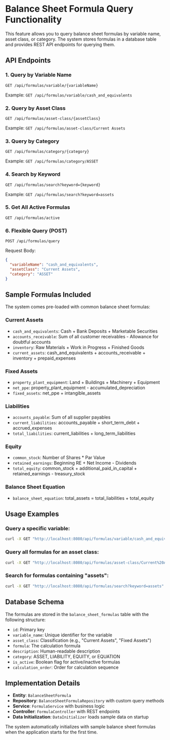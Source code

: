# Balance Sheet Formula Query Functionality

This feature allows you to query balance sheet formulas by variable name, asset class, or category. The system stores formulas in a database table and provides REST API endpoints for querying them.

## API Endpoints

### 1. Query by Variable Name
```
GET /api/formulas/variable/{variableName}
```
Example: `GET /api/formulas/variable/cash_and_equivalents`

### 2. Query by Asset Class
```
GET /api/formulas/asset-class/{assetClass}
```
Example: `GET /api/formulas/asset-class/Current Assets`

### 3. Query by Category
```
GET /api/formulas/category/{category}
```
Example: `GET /api/formulas/category/ASSET`

### 4. Search by Keyword
```
GET /api/formulas/search?keyword={keyword}
```
Example: `GET /api/formulas/search?keyword=assets`

### 5. Get All Active Formulas
```
GET /api/formulas/active
```

### 6. Flexible Query (POST)
```
POST /api/formulas/query
```
Request Body:
```json
{
  "variableName": "cash_and_equivalents",
  "assetClass": "Current Assets",
  "category": "ASSET"
}
```

## Sample Formulas Included

The system comes pre-loaded with common balance sheet formulas:

### Current Assets
- `cash_and_equivalents`: Cash + Bank Deposits + Marketable Securities
- `accounts_receivable`: Sum of all customer receivables - Allowance for doubtful accounts
- `inventory`: Raw Materials + Work in Progress + Finished Goods
- `current_assets`: cash_and_equivalents + accounts_receivable + inventory + prepaid_expenses

### Fixed Assets
- `property_plant_equipment`: Land + Buildings + Machinery + Equipment
- `net_ppe`: property_plant_equipment - accumulated_depreciation
- `fixed_assets`: net_ppe + intangible_assets

### Liabilities
- `accounts_payable`: Sum of all supplier payables
- `current_liabilities`: accounts_payable + short_term_debt + accrued_expenses
- `total_liabilities`: current_liabilities + long_term_liabilities

### Equity
- `common_stock`: Number of Shares * Par Value
- `retained_earnings`: Beginning RE + Net Income - Dividends
- `total_equity`: common_stock + additional_paid_in_capital + retained_earnings - treasury_stock

### Balance Sheet Equation
- `balance_sheet_equation`: total_assets = total_liabilities + total_equity

## Usage Examples

### Query a specific variable:
```bash
curl -X GET "http://localhost:8080/api/formulas/variable/cash_and_equivalents"
```

### Query all formulas for an asset class:
```bash
curl -X GET "http://localhost:8080/api/formulas/asset-class/Current%20Assets"
```

### Search for formulas containing "assets":
```bash
curl -X GET "http://localhost:8080/api/formulas/search?keyword=assets"
```

## Database Schema

The formulas are stored in the `balance_sheet_formulas` table with the following structure:

- `id`: Primary key
- `variable_name`: Unique identifier for the variable
- `asset_class`: Classification (e.g., "Current Assets", "Fixed Assets")
- `formula`: The calculation formula
- `description`: Human-readable description
- `category`: ASSET, LIABILITY, EQUITY, or EQUATION
- `is_active`: Boolean flag for active/inactive formulas
- `calculation_order`: Order for calculation sequence

## Implementation Details

- **Entity**: `BalanceSheetFormula`
- **Repository**: `BalanceSheetFormulaRepository` with custom query methods
- **Service**: `FormulaService` with business logic
- **Controller**: `FormulaController` with REST endpoints
- **Data Initialization**: `DataInitializer` loads sample data on startup

The system automatically initializes with sample balance sheet formulas when the application starts for the first time.
